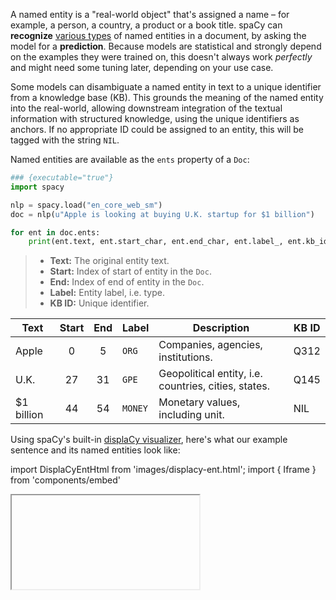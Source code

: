 A named entity is a "real-world object" that's assigned a name – for example, a
person, a country, a product or a book title. spaCy can **recognize** 
[various types](/api/annotation#named-entities) of named entities in a document,
by asking the model for a **prediction**. Because models are statistical and
strongly depend on the examples they were trained on, this doesn't always work
_perfectly_ and might need some tuning later, depending on your use case.

Some models can disambiguate a named entity in text to a unique identifier
from a knowledge base (KB). This grounds the meaning of the named entity into
the real-world, allowing downstream integration of the textual information with
structured knowledge, using the unique identifiers as anchors. If no appropriate 
ID could be assigned to an entity, this will be tagged with the string `NIL`.

Named entities are available as the `ents` property of a `Doc`:

```python
### {executable="true"}
import spacy

nlp = spacy.load("en_core_web_sm")
doc = nlp(u"Apple is looking at buying U.K. startup for $1 billion")

for ent in doc.ents:
    print(ent.text, ent.start_char, ent.end_char, ent.label_, ent.kb_id_)
```

> - **Text:** The original entity text.
> - **Start:** Index of start of entity in the `Doc`.
> - **End:** Index of end of entity in the `Doc`.
> - **Label:** Entity label, i.e. type.
> - **KB ID:** Unique identifier.

| Text        | Start | End | Label   | Description                                          | KB ID      | 
| ----------- | :---: | :-: | ------- | ---------------------------------------------------- | ---------- | 
| Apple       |   0   |  5  | `ORG`   | Companies, agencies, institutions.                   | Q312       | 
| U.K.        |  27   | 31  | `GPE`   | Geopolitical entity, i.e. countries, cities, states. | Q145       | 
| \$1 billion |  44   | 54  | `MONEY` | Monetary values, including unit.                     | NIL        | 

Using spaCy's built-in [displaCy visualizer](/usage/visualizers), here's what
our example sentence and its named entities look like:

import DisplaCyEntHtml from 'images/displacy-ent.html'; import { Iframe } from
'components/embed'

<Iframe title="displaCy visualization of entities" html={DisplaCyEntHtml} height={450} />
